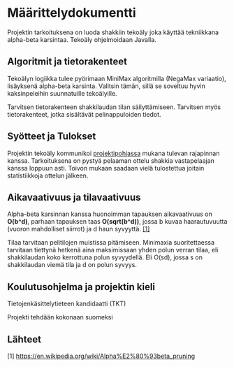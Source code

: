 # Määrittelydokumentti

Projektin tarkoituksena on luoda shakkiin tekoäly joka käyttää tekniikkana alpha-beta karsintaa. Tekoäly ohjelmoidaan Javalla.

## Algoritmit ja tietorakenteet

Tekoälyn logiikka tulee pyörimaan MiniMax algoritmilla (NegaMax variaatio), lisäyksenä alpha-beta karsinta. Valitsin tämän, sillä se soveltuu hyvin kaksinpeleihin suunnatuille tekoälyille.

Tarvitsen tietorakenteen shakkilaudan tilan säilyttämiseen. Tarvitsen myös tietorakenteet, jotka sisältävät pelinappuloiden tiedot.

## Syötteet ja Tulokset

Projektin tekoäly kommunikoi [projektipohjassa](https://github.com/TiraLabra/chess "TiraLabra/Chess") mukana tulevan rajapinnan kanssa. Tarkoituksena on pystyä pelaaman ottelu shakkia vastapelaajan kanssa loppuun asti. Toivon mukaan saadaan vielä tulostettua joitain statistiikkoja ottelun jälkeen.  

## Aikavaativuus ja tilavaativuus

Alpha-beta karsinnan kanssa huonoimman tapauksen aikavaativuus on **O(b^d)**, parhaan tapauksen taas **O(sqrt(b^d))**, jossa b kuvaa haarautuvuutta (vuoron mahdolliset siirrot) ja d haun syvyyttä. [[1]](##Lähteet)

Tilaa tarvitaan pelitilojen muistissa pitämiseen. Minimaxia suoritettaessa tarvitaan tiettynä hetkenä aina maksimissaan yhden polun verran tilaa, eli shakkilaudan koko kerrottuna polun syvyydellä. Eli O(sd), jossa s on shakkilaudan viemä tila ja d on polun syvyys.

## Koulutusohjelma ja projektin kieli

Tietojenkäsittelytieteen kandidaatti (TKT)

Projekti tehdään kokonaan suomeksi

## Lähteet

[1] https://en.wikipedia.org/wiki/Alpha%E2%80%93beta_pruning